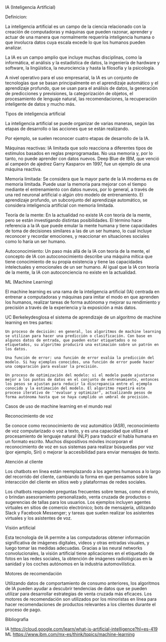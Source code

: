 IA (Inteligencia Artificial)

Definicion:

La inteligencia artificial es un campo de la ciencia relacionado con la creación de computadoras y máquinas que pueden razonar, aprender y actuar de una manera que normalmente requeriría inteligencia humana o que involucra datos cuya escala excede lo que los humanos pueden analizar. 

La IA es un campo amplio que incluye muchas disciplinas, como la informática, el análisis y la estadística de datos, la ingeniería de hardware y software, la lingüística, la neurociencia y hasta la filosofía y la psicología. 

A nivel operativo para el uso empresarial, la IA es un conjunto de tecnologías que se basan principalmente en el aprendizaje automático y el aprendizaje profundo, que se usan para el análisis de datos, la generación de predicciones y previsiones, la categorización de objetos, el procesamiento de lenguaje natural, las recomendaciones, la recuperación inteligente de datos y mucho más.

Tipos de inteligencia artificial

La inteligencia artificial se puede organizar de varias maneras, según las etapas de desarrollo o las acciones que se están realizando. 

Por ejemplo, se suelen reconocer cuatro etapas de desarrollo de la IA.

Máquinas reactivas: IA limitada que solo reacciona a diferentes tipos de estímulos basados en reglas preprogramadas. No usa memoria y, por lo tanto, no puede aprender con datos nuevos. Deep Blue de IBM, que venció al campeón de ajedrez Garry Kasparov en 1997, fue un ejemplo de una máquina reactiva.

Memoria limitada: Se considera que la mayor parte de la IA moderna es de memoria limitada. Puede usar la memoria para mejorar con el tiempo mediante el entrenamiento con datos nuevos, por lo general, a través de una red neuronal artificial o algún otro modelo de entrenamiento. El aprendizaje profundo, un subconjunto del aprendizaje automático, se considera inteligencia artificial con memoria limitada.

Teoría de la mente: En la actualidad no existe IA con teoría de la mente, pero se están investigando distintas posibilidades. El término hace referencia a la IA que puede emular la mente humana y tiene capacidades de toma de decisiones similares a las de un ser humano, lo cual incluye reconocer y recordar emociones, y reaccionar en situaciones sociales como lo haría un ser humano. 

Autoconocimiento: Un paso más allá de la IA con teoría de la mente, el concepto de IA con autoconocimiento describe una máquina mítica que tiene conocimiento de su propia existencia y tiene las capacidades intelectuales y emocionales de un ser humano. Al igual que la IA con teoría de la mente, la IA con autoconciencia no existe en la actualidad.





ML (Machine Learning)

El machine learning es una rama de la inteligencia artificial (IA) centrada en entrenar a computadoras y máquinas para imitar el modo en que aprenden los humanos, realizar tareas de forma autónoma y mejorar su rendimiento y precisión a través de la experiencia y la exposición a más datos.



UC Berkeleydesglosa el sistema de aprendizaje de un algoritmo de machine learning en tres partes:

    Un proceso de decisión: en general, los algoritmos de machine learning se utilizan para hacer una predicción o clasificación. Con base en algunos datos de entrada, que pueden estar etiquetados o no etiquetados, su algoritmo producirá una estimación sobre un patrón en los datos.

    Una función de error: una función de error evalúa la predicción del modelo. Si hay ejemplos conocidos, una función de error puede hacer una comparación para evaluar la precisión.

    Un proceso de optimización del modelo: si el modelo puede ajustarse mejor a los puntos de datos en el conjunto de entrenamiento, entonces los pesos se ajustan para reducir la discrepancia entre el ejemplo conocido y la estimación del modelo. El algoritmo repetirá este proceso iterativo de ''evaluar y optimizar", actualizando pesos de forma autónoma hasta que se haya cumplido un umbral de precisión.


Casos de uso de machine learning en el mundo real

Reconocimiento de voz

Se conoce como reconocimiento de voz automático (ASR), reconocimiento de voz computarizado o voz a texto, y es una capacidad que utiliza el procesamiento de lenguaje natural (NLP) para traducir el habla humana en un formato escrito. Muchos dispositivos móviles incorporan el reconocimiento de voz en sus sistemas para realizar búsquedas por voz (por ejemplo, Siri) o mejorar la accesibilidad para enviar mensajes de texto.

Atención al cliente

Los chatbots en línea están reemplazando a los agentes humanos a lo largo del recorrido del cliente, cambiando la forma en que pensamos sobre la interacción del cliente en sitios web y plataformas de redes sociales.

Los chatbots responden preguntas frecuentes sobre temas, como el envío, o brindan asesoramiento personalizado, venta cruzada de productos o sugerencias de tallas para los usuarios. Los ejemplos incluyen agentes virtuales en sitios de comercio electrónico; bots de mensajería, utilizando Slack y Facebook Messenger; y tareas que suelen realizar los asistentes virtuales y los asistentes de voz.

Visión artificial

Esta tecnología de IA permite a las computadoras obtener información significativa de imágenes digitales, videos y otras entradas visuales, y luego tomar las medidas adecuadas. Gracias a las neural networks convolucionales, la visión artificial tiene aplicaciones en el etiquetado de fotos en las redes sociales, la obtención de imágenes radiológicas en la sanidad y los coches autónomos en la industria automovilística.

Motores de recomendación

Utilizando datos de comportamiento de consumo anteriores, los algoritmos de IA pueden ayudar a descubrir tendencias de datos que se pueden utilizar para desarrollar estrategias de venta cruzada más eficaces. Los motores de recomendación son utilizados por los minoristas en línea para hacer recomendaciones de productos relevantes a los clientes durante el proceso de pago.



Bibliografia

IA https://cloud.google.com/learn/what-is-artificial-intelligence?hl=es-419
ML https://www.ibm.com/mx-es/think/topics/machine-learning
